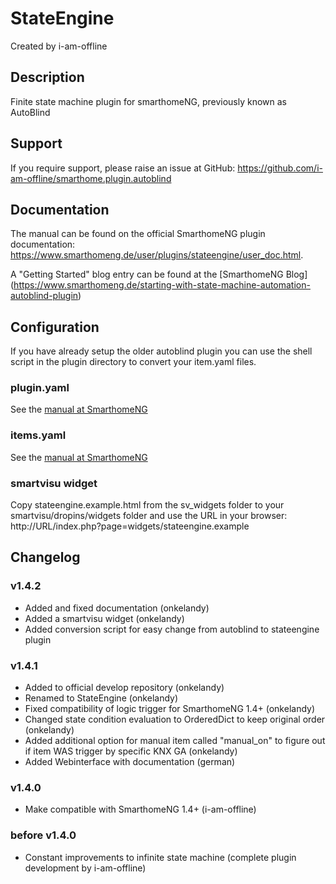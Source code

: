 # StateEngine
Created by i-am-offline

## Description
Finite state machine plugin for smarthomeNG, previously known as AutoBlind

## Support
If you require support, please raise an issue at GitHub: <https://github.com/i-am-offline/smarthome.plugin.autoblind>

## Documentation
The manual can be found on the official SmarthomeNG plugin documentation: <https://www.smarthomeng.de/user/plugins/stateengine/user_doc.html>.

A "Getting Started" blog entry can be found at the [SmarthomeNG Blog]
(https://www.smarthomeng.de/starting-with-state-machine-automation-autoblind-plugin)

## Configuration
If you have already setup the older autoblind plugin you can use the shell script in the plugin directory to convert your item.yaml files.

### plugin.yaml
See the [manual at SmarthomeNG](https://www.smarthomeng.de/user/plugins/stateengine/user_doc.html)

### items.yaml
See the [manual at SmarthomeNG](https://www.smarthomeng.de/user/plugins/stateengine/user_doc.html)

### smartvisu widget
Copy stateengine.example.html from the sv_widgets folder to your smartvisu/dropins/widgets folder and use the URL in your browser:
http://URL/index.php?page=widgets/stateengine.example

## Changelog
### v1.4.2
* Added and fixed documentation (onkelandy)
* Added a smartvisu widget (onkelandy)
* Added conversion script for easy change from autoblind to stateengine plugin

### v1.4.1
* Added to official develop repository (onkelandy)
* Renamed to StateEngine (onkelandy)
* Fixed compatibility of logic trigger for SmarthomeNG 1.4+ (onkelandy)
* Changed state condition evaluation to OrderedDict to keep original order (onkelandy)
* Added additional option for manual item called "manual_on" to figure out if item WAS trigger by specific KNX GA (onkelandy)
* Added Webinterface with documentation (german)

### v1.4.0
* Make compatible with SmarthomeNG 1.4+ (i-am-offline)

### before v1.4.0
* Constant improvements to infinite state machine (complete plugin development by i-am-offline)
